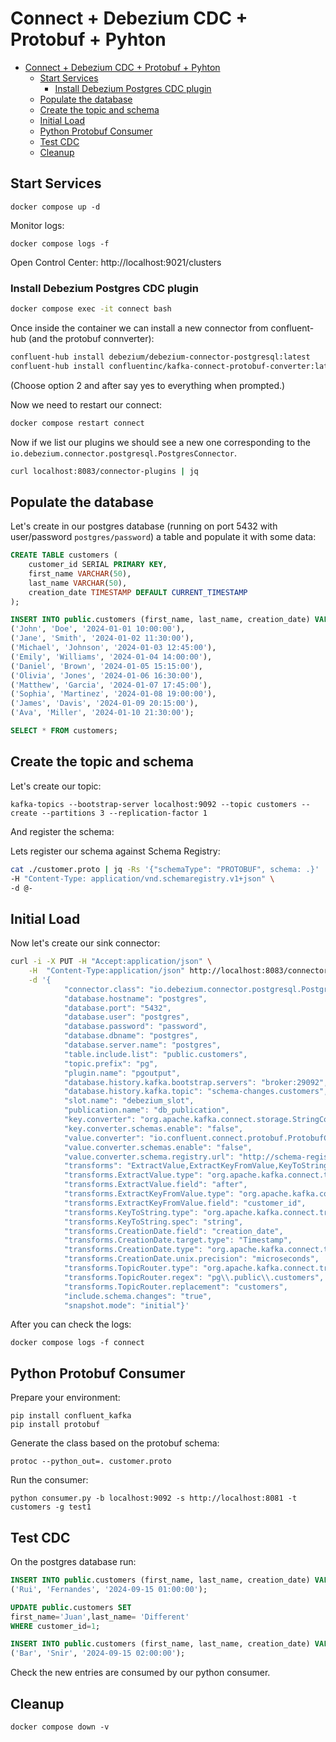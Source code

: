 # Connect + Debezium CDC + Protobuf + Pyhton

- [Connect + Debezium CDC + Protobuf + Pyhton](#connect--debezium-cdc--protobuf--pyhton)
  - [Start Services](#start-services)
    - [Install Debezium Postgres CDC plugin](#install-debezium-postgres-cdc-plugin)
  - [Populate the database](#populate-the-database)
  - [Create the topic and schema](#create-the-topic-and-schema)
  - [Initial Load](#initial-load)
  - [Python Protobuf Consumer](#python-protobuf-consumer)
  - [Test CDC](#test-cdc)
  - [Cleanup](#cleanup)

## Start Services

```shell
docker compose up -d
```

Monitor logs:

```shell
docker compose logs -f
```

Open Control Center: http://localhost:9021/clusters

### Install Debezium Postgres CDC plugin

```bash
docker compose exec -it connect bash
```

Once inside the container we can install a new connector from confluent-hub (and the protobuf connverter):

```bash
confluent-hub install debezium/debezium-connector-postgresql:latest
confluent-hub install confluentinc/kafka-connect-protobuf-converter:latest
```

(Choose option 2 and after say yes to everything when prompted.)

Now we need to restart our connect:

```bash
docker compose restart connect
```

Now if we list our plugins we should see a new one corresponding to the `io.debezium.connector.postgresql.PostgresConnector`.

```bash
curl localhost:8083/connector-plugins | jq
```

## Populate the database

Let's create in our postgres database (running on port 5432 with user/password `postgres/password`) a table and populate it with some data:

```sql
CREATE TABLE customers (
    customer_id SERIAL PRIMARY KEY,
    first_name VARCHAR(50),
    last_name VARCHAR(50),
    creation_date TIMESTAMP DEFAULT CURRENT_TIMESTAMP
);

INSERT INTO public.customers (first_name, last_name, creation_date) VALUES
('John', 'Doe', '2024-01-01 10:00:00'),
('Jane', 'Smith', '2024-01-02 11:30:00'),
('Michael', 'Johnson', '2024-01-03 12:45:00'),
('Emily', 'Williams', '2024-01-04 14:00:00'),
('Daniel', 'Brown', '2024-01-05 15:15:00'),
('Olivia', 'Jones', '2024-01-06 16:30:00'),
('Matthew', 'Garcia', '2024-01-07 17:45:00'),
('Sophia', 'Martinez', '2024-01-08 19:00:00'),
('James', 'Davis', '2024-01-09 20:15:00'),
('Ava', 'Miller', '2024-01-10 21:30:00');

SELECT * FROM customers;
```

## Create the topic and schema

Let's create our topic:

```shell
kafka-topics --bootstrap-server localhost:9092 --topic customers --create --partitions 3 --replication-factor 1
```

And register the schema:

Lets register our schema against Schema Registry:

```bash
cat ./customer.proto | jq -Rs '{"schemaType": "PROTOBUF", schema: .}' | curl -X POST http://localhost:8081/subjects/customers-value/versions \
-H "Content-Type: application/vnd.schemaregistry.v1+json" \
-d @-
```

## Initial Load

Now let's create our sink connector:

```bash
curl -i -X PUT -H "Accept:application/json" \
    -H  "Content-Type:application/json" http://localhost:8083/connectors/pg-source-connector/config \
    -d '{
            "connector.class": "io.debezium.connector.postgresql.PostgresConnector",
            "database.hostname": "postgres",
            "database.port": "5432",
            "database.user": "postgres",
            "database.password": "password",
            "database.dbname": "postgres",
            "database.server.name": "postgres",
            "table.include.list": "public.customers",
            "topic.prefix": "pg",
            "plugin.name": "pgoutput",
            "database.history.kafka.bootstrap.servers": "broker:29092",
            "database.history.kafka.topic": "schema-changes.customers",
            "slot.name": "debezium_slot",
            "publication.name": "db_publication",
            "key.converter": "org.apache.kafka.connect.storage.StringConverter",
            "key.converter.schemas.enable": "false",
            "value.converter": "io.confluent.connect.protobuf.ProtobufConverter",
            "value.converter.schemas.enable": "false",
            "value.converter.schema.registry.url": "http://schema-registry:8081",
            "transforms": "ExtractValue,ExtractKeyFromValue,KeyToString,CreationDate,TopicRouter",    
            "transforms.ExtractValue.type": "org.apache.kafka.connect.transforms.ExtractField$Value",
            "transforms.ExtractValue.field": "after",
            "transforms.ExtractKeyFromValue.type": "org.apache.kafka.connect.transforms.ExtractField$Key",
            "transforms.ExtractKeyFromValue.field": "customer_id",
            "transforms.KeyToString.type": "org.apache.kafka.connect.transforms.Cast$Key",
            "transforms.KeyToString.spec": "string",
            "transforms.CreationDate.field": "creation_date",
            "transforms.CreationDate.target.type": "Timestamp",
            "transforms.CreationDate.type": "org.apache.kafka.connect.transforms.TimestampConverter$Value",
            "transforms.CreationDate.unix.precision": "microseconds",
            "transforms.TopicRouter.type": "org.apache.kafka.connect.transforms.RegexRouter",
            "transforms.TopicRouter.regex": "pg\\.public\\.customers",
            "transforms.TopicRouter.replacement": "customers",
            "include.schema.changes": "true",
            "snapshot.mode": "initial"}'
```

After you can check the logs:

```shell
docker compose logs -f connect
```

## Python Protobuf Consumer

Prepare your environment:

```shell
pip install confluent_kafka
pip install protobuf
```

Generate the class based on the protobuf schema:

```shell
protoc --python_out=. customer.proto
```

Run the consumer:

```shell
python consumer.py -b localhost:9092 -s http://localhost:8081 -t customers -g test1
```

## Test CDC

On the postgres database run:

```sql
INSERT INTO public.customers (first_name, last_name, creation_date) VALUES
('Rui', 'Fernandes', '2024-09-15 01:00:00');

UPDATE public.customers SET 
first_name='Juan',last_name= 'Different'
WHERE customer_id=1;

INSERT INTO public.customers (first_name, last_name, creation_date) VALUES
('Bar', 'Snir', '2024-09-15 02:00:00');
```

Check the new entries are consumed by our python consumer.

## Cleanup

```shell
docker compose down -v
```